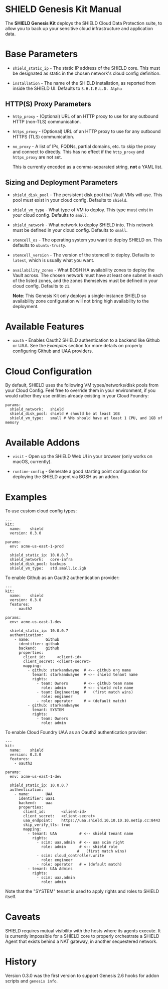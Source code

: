 # SHIELD Genesis Kit Manual

The **SHIELD Genesis Kit** deploys the SHIELD Cloud Data
Protection suite, to allow you to back up your sensitive cloud
infrastructure and application data.

# Base Parameters

- `shield_static_ip` - The static IP address of the SHIELD core.
  This must be designated as static in the chosen network's cloud
  config definition.

- `installation` - The name of the SHIELD installation, as
  reported from inside the SHIELD UI.
  Defaults to `S.H.I.E.L.D. Alpha`

## HTTP(S) Proxy Parameters

- `http_proxy` - (Optional) URL of an HTTP proxy to use for any
  outbound HTTP (non-TLS) communication.

- `https_proxy` - (Optional) URL of an HTTP proxy to use for any
  outbound HTTPS (TLS) communication.

- `no_proxy` - A list of IPs, FQDNs, partial domains, etc. to
  skip the proxy and connect to directly.  This has no effect if
  the `http_proxy` and `https_proxy` are not set.

  This is currently encoded as a comma-separated string, **not**
  a YAML list.

## Sizing and Deployment Parameters

- `shield_disk_pool` - The persistent disk pool that Vault VMs will
  use.  This pool must exist in your cloud config.  Defaults to
  `shield`.

- `shield_vm_type` - What type of VM to deploy.  This type must
  exist in your cloud config.  Defaults to `small`.

- `shield_network` - What network to deploy SHIELD into.  This
  network must be defined in your cloud config.  Defaults to
  `small`.

- `stemcell_os` - The operating system you want to deploy SHIELD
  on.  This defaults to `ubuntu-trusty`.

- `stemcell_version` - The version of the stemcell to deploy.
  Defaults to `latest`, which is usually what you want.

- `availability_zones` - What BOSH HA availability zones to deploy
  the Vault across.  The chosen network must have at least one
  subnet in each of the listed zones, and the zones themselves
  must be defined in your cloud config.  Defaults to `z1`.

  **Note**: This Genesis Kit only deploys a single-instance SHIELD
  so availability zone configuration will not bring high
  availability to the deployment.

# Available Features

- `oauth` - Enables Oauth2 SHIELD authentication to a backend like
  Github or UAA.  See the _Examples_ section for more details on
  properly configuring Github and UAA providers.

# Cloud Configuration

By default, SHIELD uses the following VM types/networks/disk pools from your
Cloud Config. Feel free to override them in your environment, if you would
rather they use entities already existing in your Cloud Foundry:

```
params:
  shield_network:   shield
  shield_disk_pool: shield # should be at least 1GB
  shield_vm_type:   small # VMs should have at least 1 CPU, and 1GB of memory
```

# Available Addons

- `visit` - Open up the SHIELD Web UI in your browser (only works
  on macOS, currently).

- `runtime-config` - Generate a good starting point configuration
  for deploying the SHIELD agent via BOSH as an addon.

# Examples

To use custom cloud config types:

```
---
kit:
  name:    shield
  version: 0.3.0

params:
  env: acme-us-east-1-prod

  shield_static_ip: 10.0.0.7
  shield_network:   core-infra
  shield_disk_pool: backups
  shield_vm_type:   std.small.1c.2gb
```

To enable Github as an Oauth2 authentication provider:

```
---
kit:
  name:    shield
  version: 0.3.0
  features:
    - oauth2

params:
  env: acme-us-east-1-dev

  shield_static_ip: 10.0.0.7
  authentication:
    - name:       Github
      identifier: github
      backend:    github
      properties:
        client_id:     <client-id>
        client_secret: <client-secret>
        mapping:
          - github: starkandwayne  # <-- github org name
            tenant: starkandwayne  # <-- shield tenant name
            rights:
              - team: Owners       # <-- github team name
                role: admin        # <-- shield role name
              - team: Engineering  #   (first match wins)
                role: engineer
              - role: operator     # = (default match)
          - github: starkandwayne
            tenant: SYSTEM
            rights:
              - team: Owners
                role: admin
```

To enable Cloud Foundry UAA as an Oauth2 authentication provider:

```
---
kit:
  name:    shield
  version: 0.3.0
  features:
    - oauth2

params:
  env: acme-us-east-1-dev

  shield_static_ip: 10.0.0.7
  authentication:
    - name:       UAA
      identifier: uaa1
      backend:    uaa
      properties:
        client_id:       <client-id>
        client_secret:   <client-secret>
        uaa_endpoint:    https://uaa.shield.10.10.10.10.netip.cc:8443
        skip_verify_tls: true
        mapping:
          - tenant: UAA          # <-- shield tenant name
            rights:
              - scim: uaa.admin  # <-- uaa scim right
                role: admin      # <-- shield role
                                #   (first match wins)
              - scim: cloud_controller.write
                role: engineer
              - role: operator   # = (default match)
          - tenant: UAA Admins
            rights:
              - scim: uaa.admin
                role: admin
```

Note that the "SYSTEM" tenant is used to apply rights and roles to
SHIELD itself.

# Caveats

SHIELD requires mutual visibility with the hosts where its agents
execute.  It is currently impossible for a SHIELD core to properly
orchestrate a SHIELD Agent that exists behind a NAT gateway, in
another sequestered network.

# History

Version 0.3.0 was the first version to support Genesis 2.6 hooks
for addon scripts and `genesis info`.
